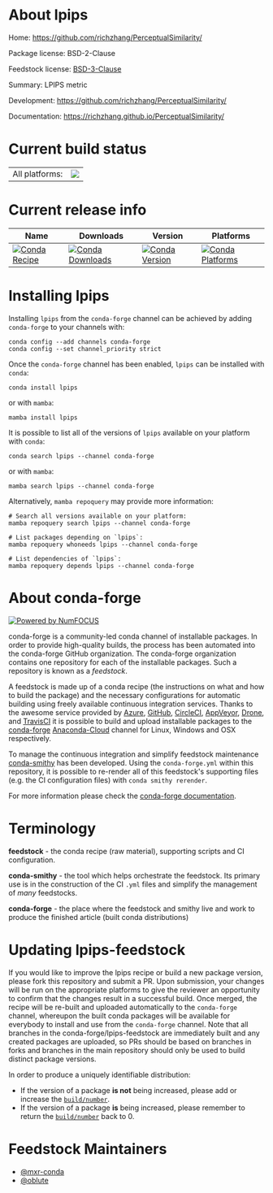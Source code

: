 About lpips
===========

Home: https://github.com/richzhang/PerceptualSimilarity/

Package license: BSD-2-Clause

Feedstock license: [BSD-3-Clause](https://github.com/conda-forge/lpips-feedstock/blob/main/LICENSE.txt)

Summary: LPIPS metric

Development: https://github.com/richzhang/PerceptualSimilarity/

Documentation: https://richzhang.github.io/PerceptualSimilarity/

Current build status
====================


<table><tr><td>All platforms:</td>
    <td>
      <a href="https://dev.azure.com/conda-forge/feedstock-builds/_build/latest?definitionId=12841&branchName=main">
        <img src="https://dev.azure.com/conda-forge/feedstock-builds/_apis/build/status/lpips-feedstock?branchName=main">
      </a>
    </td>
  </tr>
</table>

Current release info
====================

| Name | Downloads | Version | Platforms |
| --- | --- | --- | --- |
| [![Conda Recipe](https://img.shields.io/badge/recipe-lpips-green.svg)](https://anaconda.org/conda-forge/lpips) | [![Conda Downloads](https://img.shields.io/conda/dn/conda-forge/lpips.svg)](https://anaconda.org/conda-forge/lpips) | [![Conda Version](https://img.shields.io/conda/vn/conda-forge/lpips.svg)](https://anaconda.org/conda-forge/lpips) | [![Conda Platforms](https://img.shields.io/conda/pn/conda-forge/lpips.svg)](https://anaconda.org/conda-forge/lpips) |

Installing lpips
================

Installing `lpips` from the `conda-forge` channel can be achieved by adding `conda-forge` to your channels with:

```
conda config --add channels conda-forge
conda config --set channel_priority strict
```

Once the `conda-forge` channel has been enabled, `lpips` can be installed with `conda`:

```
conda install lpips
```

or with `mamba`:

```
mamba install lpips
```

It is possible to list all of the versions of `lpips` available on your platform with `conda`:

```
conda search lpips --channel conda-forge
```

or with `mamba`:

```
mamba search lpips --channel conda-forge
```

Alternatively, `mamba repoquery` may provide more information:

```
# Search all versions available on your platform:
mamba repoquery search lpips --channel conda-forge

# List packages depending on `lpips`:
mamba repoquery whoneeds lpips --channel conda-forge

# List dependencies of `lpips`:
mamba repoquery depends lpips --channel conda-forge
```


About conda-forge
=================

[![Powered by
NumFOCUS](https://img.shields.io/badge/powered%20by-NumFOCUS-orange.svg?style=flat&colorA=E1523D&colorB=007D8A)](https://numfocus.org)

conda-forge is a community-led conda channel of installable packages.
In order to provide high-quality builds, the process has been automated into the
conda-forge GitHub organization. The conda-forge organization contains one repository
for each of the installable packages. Such a repository is known as a *feedstock*.

A feedstock is made up of a conda recipe (the instructions on what and how to build
the package) and the necessary configurations for automatic building using freely
available continuous integration services. Thanks to the awesome service provided by
[Azure](https://azure.microsoft.com/en-us/services/devops/), [GitHub](https://github.com/),
[CircleCI](https://circleci.com/), [AppVeyor](https://www.appveyor.com/),
[Drone](https://cloud.drone.io/welcome), and [TravisCI](https://travis-ci.com/)
it is possible to build and upload installable packages to the
[conda-forge](https://anaconda.org/conda-forge) [Anaconda-Cloud](https://anaconda.org/)
channel for Linux, Windows and OSX respectively.

To manage the continuous integration and simplify feedstock maintenance
[conda-smithy](https://github.com/conda-forge/conda-smithy) has been developed.
Using the ``conda-forge.yml`` within this repository, it is possible to re-render all of
this feedstock's supporting files (e.g. the CI configuration files) with ``conda smithy rerender``.

For more information please check the [conda-forge documentation](https://conda-forge.org/docs/).

Terminology
===========

**feedstock** - the conda recipe (raw material), supporting scripts and CI configuration.

**conda-smithy** - the tool which helps orchestrate the feedstock.
                   Its primary use is in the construction of the CI ``.yml`` files
                   and simplify the management of *many* feedstocks.

**conda-forge** - the place where the feedstock and smithy live and work to
                  produce the finished article (built conda distributions)


Updating lpips-feedstock
========================

If you would like to improve the lpips recipe or build a new
package version, please fork this repository and submit a PR. Upon submission,
your changes will be run on the appropriate platforms to give the reviewer an
opportunity to confirm that the changes result in a successful build. Once
merged, the recipe will be re-built and uploaded automatically to the
`conda-forge` channel, whereupon the built conda packages will be available for
everybody to install and use from the `conda-forge` channel.
Note that all branches in the conda-forge/lpips-feedstock are
immediately built and any created packages are uploaded, so PRs should be based
on branches in forks and branches in the main repository should only be used to
build distinct package versions.

In order to produce a uniquely identifiable distribution:
 * If the version of a package **is not** being increased, please add or increase
   the [``build/number``](https://docs.conda.io/projects/conda-build/en/latest/resources/define-metadata.html#build-number-and-string).
 * If the version of a package **is** being increased, please remember to return
   the [``build/number``](https://docs.conda.io/projects/conda-build/en/latest/resources/define-metadata.html#build-number-and-string)
   back to 0.

Feedstock Maintainers
=====================

* [@mxr-conda](https://github.com/mxr-conda/)
* [@oblute](https://github.com/oblute/)

